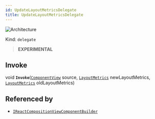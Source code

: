 ```yaml
---
id: UpdateLayoutMetricsDelegate
title: UpdateLayoutMetricsDelegate
---
```


![Architecture](https://img.shields.io/badge/architecture-new_only-blue)

Kind: `delegate`

> **EXPERIMENTAL**

## Invoke
void **`Invoke`**([`ComponentView`](ComponentView) source, [`LayoutMetrics`](LayoutMetrics) newLayoutMetrics, [`LayoutMetrics`](LayoutMetrics) oldLayoutMetrics)

## Referenced by
- [`IReactCompositionViewComponentBuilder`](IReactCompositionViewComponentBuilder)
